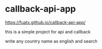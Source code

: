 # callback-api-app

https://fuatx.github.io/callback-api-app/

this is a simple project for api and callback

write any country name as english and search
